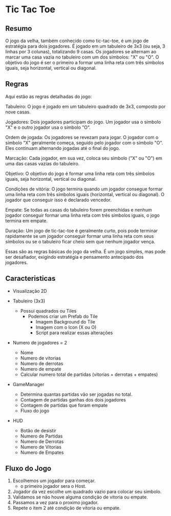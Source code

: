 # Tic Tac Toe

## Resumo

O jogo da velha, também conhecido como tic-tac-toe, é um jogo de estratégia para dois jogadores. É jogado em um tabuleiro de 3x3 (ou seja, 3 linhas por 3 colunas), totalizando 9 casas. Os jogadores se alternam ao marcar uma casa vazia no tabuleiro com um dos símbolos: "X" ou "O". O objetivo do jogo é ser o primeiro a formar uma linha reta com três símbolos iguais, seja horizontal, vertical ou diagonal.

## Regras

Aqui estão as regras detalhadas do jogo:

Tabuleiro: O jogo é jogado em um tabuleiro quadrado de 3x3, composto por nove casas.

Jogadores: Dois jogadores participam do jogo. Um jogador usa o símbolo "X" e o outro jogador usa o símbolo "O".

Ordem de jogada: Os jogadores se revezam para jogar. O jogador com o símbolo "X" geralmente começa, seguido pelo jogador com o símbolo "O". Eles continuam alternando jogadas até o final do jogo.

Marcação: Cada jogador, em sua vez, coloca seu símbolo ("X" ou "O") em uma das casas vazias do tabuleiro.

Objetivo: O objetivo do jogo é formar uma linha reta com três símbolos iguais, seja horizontal, vertical ou diagonal.

Condições de vitória: O jogo termina quando um jogador consegue formar uma linha reta com três símbolos iguais (horizontal, vertical ou diagonal). O jogador que conseguir isso é declarado vencedor.

Empate: Se todas as casas do tabuleiro forem preenchidas e nenhum jogador conseguir formar uma linha reta com três símbolos iguais, o jogo termina em empate.

Duração: Um jogo de tic-tac-toe é geralmente curto, pois pode terminar rapidamente se um jogador conseguir formar uma linha reta com seus símbolos ou se o tabuleiro ficar cheio sem que nenhum jogador vença.

Essas são as regras básicas do jogo da velha. É um jogo simples, mas pode ser desafiador, exigindo estratégia e pensamento antecipado dos jogadores.

## Caracteristicas

- Visualização 2D
- Tabuleiro (3x3)
  - Possui quadrados ou Tiles
    - Podemos criar um Prefab do Tile
      - Imagem Background do Tile
      - Imagem com o Icon (X ou O)
      - Script para realizar essas alterações

- Numero de jogadores = 2
  - Nome
  - Numero de vitorias
  - Numero de derrotas
  - Numero de empate
  - Calcular numero total de partidas (vitorias + derrotas + empates)

- GameManager 
  - Determina quantas partidas vão ser jogadas no total.
  - Contagem de partidas ganhas dos dois jogadores
  - Contagem de partidas que foram empate
  - Fluxo do jogo

- HUD
  - Botão de desistir
  - Numero de Partidas
  - Numero de Derrotas
  - Numero de Vitorias
  - Numero de Empates

## Fluxo do Jogo

1. Escolhemos um jogador para começar.
    - o primeiro jogador sera o Host.
2. Jogador da vez escolhe um quadrado vazio para colocar seu simbolo.
3. Validamos se não houve alguma condição de vitoria ou empate.
4. Passamos a vez para o proximo jogador.
5. Repete o item 2 até condição de vitoria ou empate.
